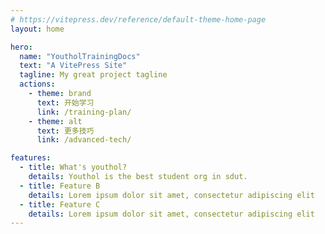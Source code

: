 ```yaml
---
# https://vitepress.dev/reference/default-theme-home-page
layout: home

hero:
  name: "YoutholTrainingDocs"
  text: "A VitePress Site"
  tagline: My great project tagline
  actions:
    - theme: brand
      text: 开始学习
      link: /training-plan/
    - theme: alt
      text: 更多技巧
      link: /advanced-tech/

features:
  - title: What's youthol?
    details: Youthol is the best student org in sdut.
  - title: Feature B
    details: Lorem ipsum dolor sit amet, consectetur adipiscing elit
  - title: Feature C
    details: Lorem ipsum dolor sit amet, consectetur adipiscing elit
---
```

